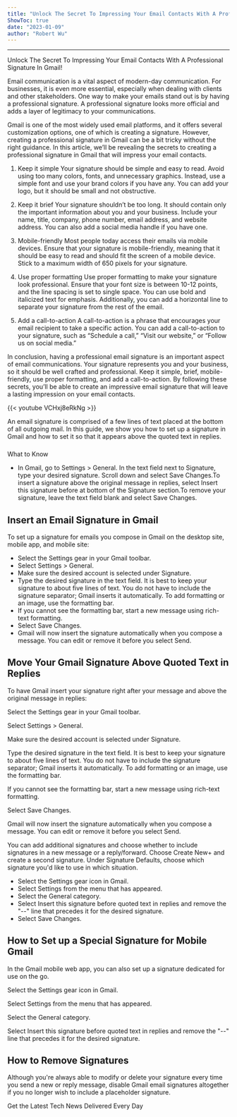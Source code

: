 ```yaml
---
title: "Unlock The Secret To Impressing Your Email Contacts With A Professional Signature In Gmail!"
ShowToc: true 
date: "2023-01-09"
author: "Robert Wu"
---
```

*****
Unlock The Secret To Impressing Your Email Contacts With A Professional Signature In Gmail!

Email communication is a vital aspect of modern-day communication. For businesses, it is even more essential, especially when dealing with clients and other stakeholders. One way to make your emails stand out is by having a professional signature. A professional signature looks more official and adds a layer of legitimacy to your communications.

Gmail is one of the most widely used email platforms, and it offers several customization options, one of which is creating a signature. However, creating a professional signature in Gmail can be a bit tricky without the right guidance. In this article, we’ll be revealing the secrets to creating a professional signature in Gmail that will impress your email contacts.

1. Keep it simple
Your signature should be simple and easy to read. Avoid using too many colors, fonts, and unnecessary graphics. Instead, use a simple font and use your brand colors if you have any. You can add your logo, but it should be small and not obstructive.

2. Keep it brief
Your signature shouldn’t be too long. It should contain only the important information about you and your business. Include your name, title, company, phone number, email address, and website address. You can also add a social media handle if you have one.

3. Mobile-friendly
Most people today access their emails via mobile devices. Ensure that your signature is mobile-friendly, meaning that it should be easy to read and should fit the screen of a mobile device. Stick to a maximum width of 650 pixels for your signature.

4. Use proper formatting
Use proper formatting to make your signature look professional. Ensure that your font size is between 10-12 points, and the line spacing is set to single space. You can use bold and italicized text for emphasis. Additionally, you can add a horizontal line to separate your signature from the rest of the email.

5. Add a call-to-action
A call-to-action is a phrase that encourages your email recipient to take a specific action. You can add a call-to-action to your signature, such as “Schedule a call,” “Visit our website,” or “Follow us on social media.”

In conclusion, having a professional email signature is an important aspect of email communications. Your signature represents you and your business, so it should be well crafted and professional. Keep it simple, brief, mobile-friendly, use proper formatting, and add a call-to-action. By following these secrets, you’ll be able to create an impressive email signature that will leave a lasting impression on your email contacts.

{{< youtube VCHxj8eRkNg >}} 




An email signature is comprised of a few lines of text placed at the bottom of all outgoing mail. In this guide, we show you how to set up a signature in Gmail and how to set it so that it appears above the quoted text in replies.

 
### 
What to Know
 
- In Gmail, go to Settings > General. In the text field next to Signature, type your desired signature. Scroll down and select Save Changes.To insert a signature above the original message in replies, select Insert this signature before at bottom of the Signature section.To remove your signature, leave the text field blank and select Save Changes.

 
##   Insert an Email Signature in Gmail  
 

To set up a signature for emails you compose in Gmail on the desktop site, mobile app, and mobile site:

 
- Select the Settings gear in your Gmail toolbar.
 - Select Settings > General.
 - Make sure the desired account is selected under Signature.
 - Type the desired signature in the text field. It is best to keep your signature to about five lines of text. You do not have to include the signature separator; Gmail inserts it automatically. To add formatting or an image, use the formatting bar.
 - If you cannot see the formatting bar, start a new message using rich-text formatting.
 - Select Save Changes.
 - Gmail will now insert the signature automatically when you compose a message. You can edit or remove it before you select Send.

 
##   Move Your Gmail Signature Above Quoted Text in Replies  
 

To have Gmail insert your signature right after your message and above the original message in replies:

 

Select the Settings gear in your Gmail toolbar.

 

Select Settings > General.

 

Make sure the desired account is selected under Signature.

 

Type the desired signature in the text field. It is best to keep your signature to about five lines of text. You do not have to include the signature separator; Gmail inserts it automatically. To add formatting or an image, use the formatting bar.

 

If you cannot see the formatting bar, start a new message using rich-text formatting.

 

Select Save Changes.

 

Gmail will now insert the signature automatically when you compose a message. You can edit or remove it before you select Send.

 
You can add additional signatures and choose whether to include signatures in a new message or a reply/forward. Choose Create New+ and create a second signature. Under Signature Defaults, choose which signature you'd like to use in which situation.
 
- Select the Settings gear icon in Gmail.
 - Select Settings from the menu that has appeared.
 - Select the General category.
 - Select Insert this signature before quoted text in replies and remove the "--" line that precedes it for the desired signature.
 - Select Save Changes.

 
##   How to Set up a Special Signature for Mobile Gmail  
 

In the Gmail mobile web app, you can also set up a signature dedicated for use on the go.

 

Select the Settings gear icon in Gmail.

 

Select Settings from the menu that has appeared.

 

Select the General category.

 

Select Insert this signature before quoted text in replies and remove the "--" line that precedes it for the desired signature.

 
##   How to Remove Signatures  
 

Although you're always able to modify or delete your signature every time you send a new or reply message, disable Gmail email signatures altogether if you no longer wish to include a placeholder signature.

 

Get the Latest Tech News Delivered Every Day




